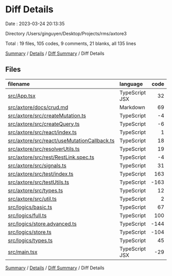 # Diff Details

Date : 2023-03-24 20:13:35

Directory /Users/ginguyen/Desktop/Projects/rms/axtore3

Total : 19 files,  105 codes, 9 comments, 21 blanks, all 135 lines

[Summary](results.md) / [Details](details.md) / [Diff Summary](diff.md) / Diff Details

## Files
| filename | language | code | comment | blank | total |
| :--- | :--- | ---: | ---: | ---: | ---: |
| [src/App.tsx](/src/App.tsx) | TypeScript JSX | 32 | 2 | 2 | 36 |
| [src/axtore/docs/crud.md](/src/axtore/docs/crud.md) | Markdown | 69 | 0 | 18 | 87 |
| [src/axtore/src/createMutation.ts](/src/axtore/src/createMutation.ts) | TypeScript | -4 | 0 | 0 | -4 |
| [src/axtore/src/createQuery.ts](/src/axtore/src/createQuery.ts) | TypeScript | -6 | 0 | 1 | -5 |
| [src/axtore/src/react/index.ts](/src/axtore/src/react/index.ts) | TypeScript | 1 | 0 | 0 | 1 |
| [src/axtore/src/react/useMutationCallback.ts](/src/axtore/src/react/useMutationCallback.ts) | TypeScript | 18 | 0 | 5 | 23 |
| [src/axtore/src/resolverUtils.ts](/src/axtore/src/resolverUtils.ts) | TypeScript | 19 | 0 | 2 | 21 |
| [src/axtore/src/rest/RestLink.spec.ts](/src/axtore/src/rest/RestLink.spec.ts) | TypeScript | -4 | 0 | 0 | -4 |
| [src/axtore/src/signals.ts](/src/axtore/src/signals.ts) | TypeScript | 31 | 0 | 4 | 35 |
| [src/axtore/src/test/index.ts](/src/axtore/src/test/index.ts) | TypeScript | 163 | 0 | 28 | 191 |
| [src/axtore/src/testUtils.ts](/src/axtore/src/testUtils.ts) | TypeScript | -163 | 0 | -28 | -191 |
| [src/axtore/src/types.ts](/src/axtore/src/types.ts) | TypeScript | 12 | 9 | 3 | 24 |
| [src/axtore/src/util.ts](/src/axtore/src/util.ts) | TypeScript | 2 | 0 | 0 | 2 |
| [src/logics/basic.ts](/src/logics/basic.ts) | TypeScript | 67 | 1 | 17 | 85 |
| [src/logics/full.ts](/src/logics/full.ts) | TypeScript | 100 | 7 | 20 | 127 |
| [src/logics/store.advanced.ts](/src/logics/store.advanced.ts) | TypeScript | -144 | -7 | -34 | -185 |
| [src/logics/store.ts](/src/logics/store.ts) | TypeScript | -104 | -1 | -30 | -135 |
| [src/logics/types.ts](/src/logics/types.ts) | TypeScript | 45 | 0 | 16 | 61 |
| [src/main.tsx](/src/main.tsx) | TypeScript JSX | -29 | -2 | -3 | -34 |

[Summary](results.md) / [Details](details.md) / [Diff Summary](diff.md) / Diff Details